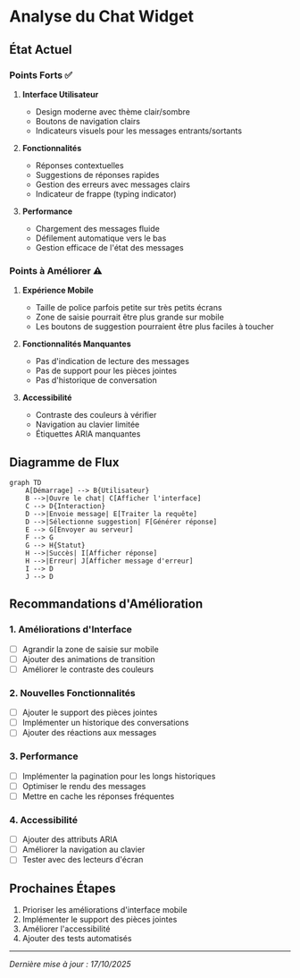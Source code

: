 # Analyse du Chat Widget

## État Actuel

### Points Forts ✅

1. **Interface Utilisateur**
   - Design moderne avec thème clair/sombre
   - Boutons de navigation clairs
   - Indicateurs visuels pour les messages entrants/sortants

2. **Fonctionnalités**
   - Réponses contextuelles
   - Suggestions de réponses rapides
   - Gestion des erreurs avec messages clairs
   - Indicateur de frappe (typing indicator)

3. **Performance**
   - Chargement des messages fluide
   - Défilement automatique vers le bas
   - Gestion efficace de l'état des messages

### Points à Améliorer ⚠️

1. **Expérience Mobile**
   - Taille de police parfois petite sur très petits écrans
   - Zone de saisie pourrait être plus grande sur mobile
   - Les boutons de suggestion pourraient être plus faciles à toucher

2. **Fonctionnalités Manquantes**
   - Pas d'indication de lecture des messages
   - Pas de support pour les pièces jointes
   - Pas d'historique de conversation

3. **Accessibilité**
   - Contraste des couleurs à vérifier
   - Navigation au clavier limitée
   - Étiquettes ARIA manquantes

## Diagramme de Flux

```mermaid
graph TD
    A[Démarrage] --> B{Utilisateur}
    B -->|Ouvre le chat| C[Afficher l'interface]
    C --> D{Interaction}
    D -->|Envoie message| E[Traiter la requête]
    D -->|Sélectionne suggestion| F[Générer réponse]
    E --> G[Envoyer au serveur]
    F --> G
    G --> H{Statut}
    H -->|Succès| I[Afficher réponse]
    H -->|Erreur| J[Afficher message d'erreur]
    I --> D
    J --> D
```

## Recommandations d'Amélioration

### 1. Améliorations d'Interface
- [ ] Agrandir la zone de saisie sur mobile
- [ ] Ajouter des animations de transition
- [ ] Améliorer le contraste des couleurs

### 2. Nouvelles Fonctionnalités
- [ ] Ajouter le support des pièces jointes
- [ ] Implémenter un historique des conversations
- [ ] Ajouter des réactions aux messages

### 3. Performance
- [ ] Implémenter la pagination pour les longs historiques
- [ ] Optimiser le rendu des messages
- [ ] Mettre en cache les réponses fréquentes

### 4. Accessibilité
- [ ] Ajouter des attributs ARIA
- [ ] Améliorer la navigation au clavier
- [ ] Tester avec des lecteurs d'écran

## Prochaines Étapes

1. Prioriser les améliorations d'interface mobile
2. Implémenter le support des pièces jointes
3. Améliorer l'accessibilité
4. Ajouter des tests automatisés

---
*Dernière mise à jour : 17/10/2025*
